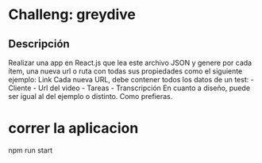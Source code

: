 # Challeng: greydive

<h2>Descripción</h2>
Realizar una app en React.js que lea este archivo JSON y
genere por cada ítem, una nueva url o ruta con todas sus
propiedades como el siguiente ejemplo:
Link
Cada nueva URL, debe contener todos los datos de un test:
- Cliente
- Url del video
- Tareas
- Transcripción
En cuanto a diseño, puede ser igual al del ejemplo o
distinto. Como prefieras.


# correr la aplicacion
npm run start
